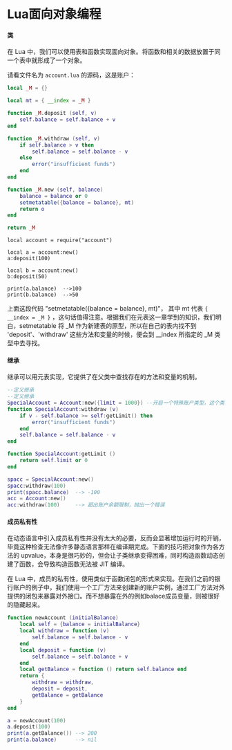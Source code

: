 # Lua面向对象编程

#### 类

在 Lua 中，我们可以使用表和函数实现面向对象。将函数和相关的数据放置于同一个表中就形成了一个对象。

请看文件名为 `account.lua` 的源码，这是账户：

```Lua
local _M = {}

local mt = { __index = _M }

function _M.deposit (self, v)  
	self.balance = self.balance + v
end

function _M.withdraw (self, v) 
	if self.balance > v then
		self.balance = self.balance - v
	else
		error("insufficient funds")
	end
end

function _M.new (self, balance) 
	balance = balance or 0
	setmetatable({balance = balance}, mt)
	return o
end

return _M
```

```
local account = require("account")

local a = account:new()
a:deposit(100)

local b = account:new()
b:deposit(50)

print(a.balance)  -->100
print(b.balance)  -->50
```

上面这段代码 "setmetatable({balance = balance}, mt)"， 其中 mt 代表 `{ __index = _M }` ，这句话值得注意。根据我们在元表这一章学到的知识，我们明白，setmetatable 将 _M 作为新建表的原型，所以在自己的表内找不到 'deposit'、'withdraw' 这些方法和变量的时候，便会到 \_\_index 所指定的 _M 类型中去寻找。

#### 继承

继承可以用元表实现，它提供了在父类中查找存在的方法和变量的机制。

```Lua
--定义继承
--定义继承
SpecialAccount = Account:new({limit = 1000}) --开启一个特殊账户类型，这个类型的账户可以取款超过余额限制1000元
function SpecialAccount:withdraw (v)
	if v - self.balance >= self:getLimit() then
		error("insufficient funds")
	end
	self.balance = self.balance - v
end

function SpecialAccount:getLimit ()
	return self.limit or 0
end

spacc = SpecialAccount:new()
spacc:withdraw(100)
print(spacc.balance)  --> -100
acc = Account:new()
acc:withdraw(100)     --> 超出账户余额限制，抛出一个错误
```

#### 成员私有性

在动态语言中引入成员私有性并没有太大的必要，反而会显著增加运行时的开销，毕竟这种检查无法像许多静态语言那样在编译期完成。下面的技巧把对象作为各方法的 upvalue，本身是很巧妙的，但会让子类继承变得困难，同时构造函数动态创建了函数，会导致构造函数无法被 JIT 编译。

在 Lua 中，成员的私有性，使用类似于函数闭包的形式来实现。在我们之前的银行账户的例子中，我们使用一个工厂方法来创建新的账户实例，通过工厂方法对外提供的闭包来暴露对外接口。而不想暴露在外的例如balace成员变量，则被很好的隐藏起来。

```Lua
function newAccount (initialBalance)
	local self = {balance = initialBalance}
	local withdraw = function (v)
		self.balance = self.balance - v
	end
	local deposit = function (v)
		self.balance = self.balance + v
	end
	local getBalance = function () return self.balance end
	return {
		withdraw = withdraw,
		deposit = deposit,
		getBalance = getBalance
	}
end

a = newAccount(100)
a.deposit(100)
print(a.getBalance()) --> 200
print(a.balance)      --> nil
```




